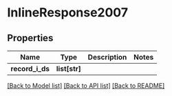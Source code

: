 # InlineResponse2007

## Properties
Name | Type | Description | Notes
------------ | ------------- | ------------- | -------------
**record_i_ds** | **list[str]** |  | 

[[Back to Model list]](../README.md#documentation-for-models) [[Back to API list]](../README.md#documentation-for-api-endpoints) [[Back to README]](../README.md)

